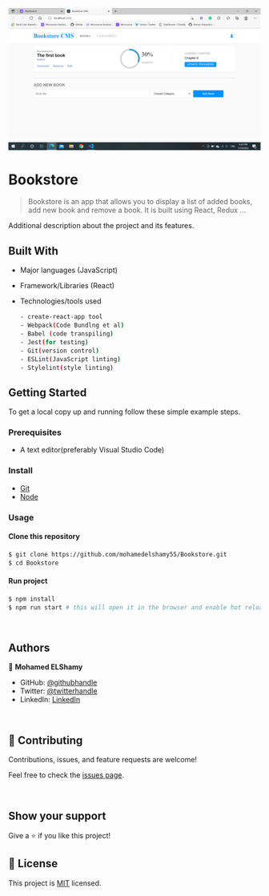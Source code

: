 ![screenshot](https://github.com/mohamedelshamy55/Bookstore/blob/styling/screenshot.png)

# Bookstore

> Bookstore is an app that allows you to display a list of added books, add new book and remove a book. It is built using React, Redux ...

Additional description about the project and its features.

## Built With

- Major languages (JavaScript)
- Framework/Libraries (React)
- Technologies/tools used 
  
  ``` bash
  - create-react-app tool
  - Webpack(Code Bundlng et al)
  - Babel (code transpiling)
  - Jest(for testing)
  - Git(version control)
  - ESLint(JavaScript linting)
  - Stylelint(style linting)

  ```


## Getting Started

To get a local copy up and running follow these simple example steps.

### Prerequisites
 - A text editor(preferably Visual Studio Code)
### Install
  -  [Git](https://git-scm.com/downloads)
  -  [Node](https://nodejs.org/en/download/)
### Usage
#### Clone this repository

```bash
$ git clone https://github.com/mohamedelshamy55/Bookstore.git
$ cd Bookstore
```
#### Run project

```bash
$ npm install
$ npm run start # this will open it in the browser and enable hot reloading
```

  <br>

## Authors

👤 **Mohamed ELShamy**

- GitHub: [@githubhandle](https://github.com/mohamedelshamy55)
- Twitter: [@twitterhandle](https://mobile.twitter.com/moelshamy55)
- LinkedIn: [LinkedIn](https://www.linkedin.com/in/mohamed-elshamy85/)

<br>

## 🤝 Contributing

Contributions, issues, and feature requests are welcome!

Feel free to check the [issues page](https://github.com/mohamedelshamy55/Bookstore/issues).

<br>

## Show your support

Give a ⭐️ if you like this project!

## 📝 License

This project is [MIT](https://opensource.org/licenses/MIT) licensed.
